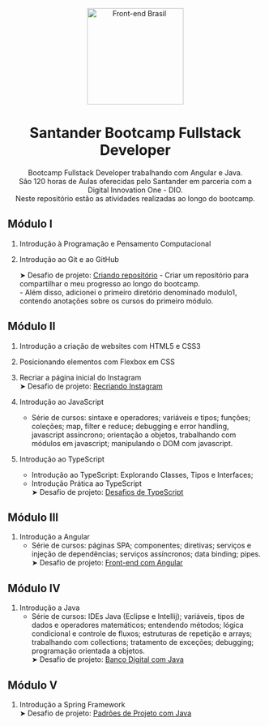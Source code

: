 <p align="center">
  <img src="https://hermes.digitalinnovation.one/tracks/800fd098-3eef-45e9-9544-544ae396076c.png" width="190" alt="Front-end Brasil">
</p>

<h1 align="center">Santander Bootcamp Fullstack Developer</h1>

<p align="center">Bootcamp Fullstack Developer trabalhando com Angular e Java. <br>
São 120 horas de Aulas oferecidas pelo Santander em parceria com a Digital Innovation One - DIO. <br>
Neste repositório estão as atividades realizadas ao longo do bootcamp.<br></p>


## Módulo I

1. Introdução à Programação e Pensamento Computacional

2. Introdução ao Git e ao GitHub

      ➤ Desafio de projeto: [Criando repositório](https://github.com/flpeandrade/Santander-Bootcamp-Fullstack-Developer/tree/main/modulo%20I)
        - Criar um repositório para compartilhar o meu progresso ao longo do bootcamp.<br>
        - Além disso, adicionei o primeiro diretório denominado modulo1, contendo anotações sobre os cursos do primeiro módulo.

## Módulo II

1. Introdução a criação de websites com HTML5 e CSS3

2. Posicionando elementos com Flexbox em CSS

3. Recriar a página inicial do Instagram <br>
    ➤ Desafio de projeto: [Recriando Instagram](https://github.com/flpeandrade/Santander-Bootcamp-Fullstack-Developer/tree/main/modulo%20II/interface-instagram) 

4. Introdução ao JavaScript
    * Série de cursos: sintaxe e operadores; variáveis e tipos; funções; coleções; map, filter e reduce; debugging e error handling, javascript assíncrono; orientação a objetos, trabalhando com módulos em javascript; manipulando o DOM com javascript.

5. Introdução ao TypeScript
    * Introdução ao TypeScript: Explorando Classes, Tipos e Interfaces;
    * Introdução Prática ao TypeScript<br>
        ➤ Desafio de projeto: [Desafios de TypeScript](https://github.com/flpeandrade/Santander-Bootcamp-Fullstack-Developer/tree/main/modulo%20II/desafios-typescript) 

## Módulo III

1. Introdução a Angular
    * Série de cursos: páginas SPA; componentes; diretivas; serviços e injeção de dependências; serviços assíncronos; data binding; pipes.<br>
        ➤ Desafio de projeto: [Front-end com Angular](https://github.com/flpeandrade/Santander-Bootcamp-Fullstack-Developer/tree/main/modulo%20III/desafio-bookstore)

## Módulo IV

1. Introdução a Java
    * Série de cursos: IDEs Java (Eclipse e Intellij); variáveis, tipos de dados e operadores matemáticos; entendendo métodos; lógica condicional e controle de fluxos; estruturas de repetição e arrays; trabalhando com collections; tratamento de exceções; debugging; programação orientada a objetos.<br>
           ➤ Desafio de projeto: [Banco Digital com Java](https://github.com/flpeandrade/Santander-Bootcamp-Fullstack-Developer/tree/main/modulo%20IV/desafio-banco)

## Módulo V

1. Introdução a Spring Framework<br>
    ➤ Desafio de projeto: [Padrões de Projeto com Java](https://github.com/flpeandrade/Santander-Bootcamp-Fullstack-Developer/tree/main/modulo%20V/java-design-patterns)
   
